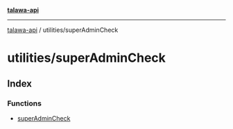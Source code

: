 [**talawa-api**](../../README.md)

***

[talawa-api](../../modules.md) / utilities/superAdminCheck

# utilities/superAdminCheck

## Index

### Functions

- [superAdminCheck](functions/superAdminCheck.md)
